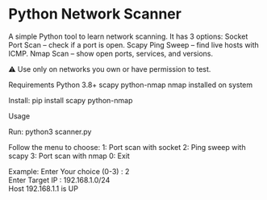 # Python Network Scanner

A simple Python tool to learn network scanning. It has 3 options:
Socket Port Scan – check if a port is open.
Scapy Ping Sweep – find live hosts with ICMP.
Nmap Scan – show open ports, services, and versions.


⚠️ Use only on networks you own or have permission to test.

Requirements
Python 3.8+
scapy
python-nmap
nmap installed on system

Install: 
pip install scapy python-nmap

Usage

Run: 
python3 scanner.py

Follow the menu to choose:
1: Port scan with socket
2: Ping sweep with scapy
3: Port scan with nmap
0: Exit

Example: 
Enter Your choice (0-3) : 2  
Enter Target IP : 192.168.1.0/24  
Host 192.168.1.1 is UP
